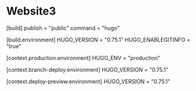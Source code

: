 # Website3

[build] 
  publish = "public"
  command = "hugo"

[build.environment]
  HUGO_VERSION = "0.75.1"
  HUGO_ENABLEGITINFO = "true"

[context.production.environment]
  HUGO_ENV = "production"
  
[context.branch-deploy.environment]
  HUGO_VERSION = "0.75.1" 

[context.deploy-preview.environment]
  HUGO_VERSION = "0.75.1"
  